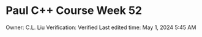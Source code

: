 # Paul C++ Course Week 52

Owner: C.L. Liu
Verification: Verified
Last edited time: May 1, 2024 5:45 AM